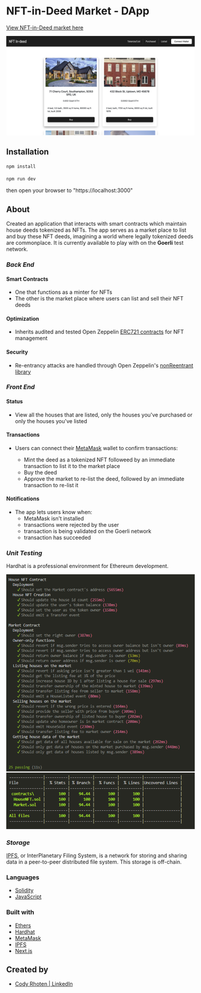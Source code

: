 # NFT-in-Deed Market - DApp

<a href="https://nftindeed.codyrhoten.com/">View NFT-in-Deed market here</a>

<img src="/src/public/home-pg.png" alt="home page">

## Installation

```sh
npm install

npm run dev
```
then open your browser to "https://localhost:3000"

## About

Created an application that interacts with smart contracts which maintain house deeds tokenized as NFTs. The app serves as a market place to list and buy these NFT deeds, imagining a world where legally tokenized deeds are commonplace. It is currently available to play with on the **Goerli** test network.

### *Back End*

#### Smart Contracts

- One that functions as a minter for NFTs
- The other is the market place where users can list and sell their NFT deeds

#### Optimization

- Inherits audited and tested Open Zeppelin [ERC721 contracts](https://github.com/OpenZeppelin/openzeppelin-contracts/tree/master/contracts/token/ERC721) for NFT management

#### Security

- Re-entrancy attacks are handled through Open Zeppelin's [nonReentrant library](https://github.com/OpenZeppelin/openzeppelin-contracts/blob/master/contracts/security/ReentrancyGuard.sol)

### *Front End*

#### Status

- View all the houses that are listed, only the houses you've purchased or only the houses you've listed

#### Transactions

- Users can connect their [MetaMask](https://metamask.io/) wallet to confirm transactions:
    
    - Mint the deed as a tokenized NFT followeed by an immediate transaction to list it to the market place
    - Buy the deed
    - Approve the market to re-list the deed, followed by an immediate transaction to re-list it

#### Notifications

- The app lets users know when:
    - MetaMask isn't installed
    - transactions were rejected by the user
    - transaction is being validated on the Goerli network
    - transaction has succeeded

### *Unit Testing*

Hardhat is a professional environment for Ethereum development.

<img src="/src/public/contracts-tests.png" alt="Tests" >

<img src="/src/public/contracts-test-coverage.png" alt="Coverage" >

### *Storage*

[IPFS](https://ipfs.io/), or InterPlanetary Filing System, is a network for storing and sharing data in a peer-to-peer distributed file system. This storage is off-chain.

### Languages

- [Solidity](https://docs.soliditylang.org/en/v0.8.9/)
- [JavaScript](https://www.javascript.com/)

### Built with

- [Ethers](https://docs.ethers.io/v5/)
- [Hardhat](https://hardhat.org/)
- [MetaMask](https://metamask.io/)
- [IPFS](https://ipfs.io/)
- [Next.js](https://nextjs.org/)

## Created by 

- [Cody Rhoten | LinkedIn](https://www.linkedin.com/in/codyrhoten/)